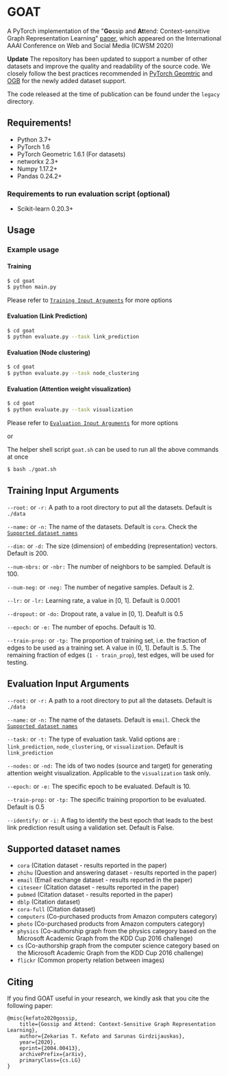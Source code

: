 # GOAT

A PyTorch implementation of the "**Go**ssip and **At**tend: Context-sensitive Graph Representation Learning" [paper](https://arxiv.org/abs/2004.00413), which appeared on the International AAAI Conference on Web and Social Media (ICWSM 2020)

**Update** The repository has been updated to support a number of other datasets and improve the quality and readability of the source code. We closely follow the best practices recommended in [PyTorch Geomtric](https://pytorch-geometric.readthedocs.io/en/latest/) and [OGB](https://ogb.stanford.edu/) for the newly added dataset support. 

The code released at the time of publication can be found under the ```legacy``` directory.

Requirements!
-------------

  - Python 3.7+
  - PyTorch 1.6
  - PyTorch Geometric 1.6.1 (For datasets)
  - networkx 2.3+
  - Numpy 1.17.2+
  - Pandas 0.24.2+ 
### Requirements to run evaluation script (optional)
  - Scikit-learn 0.20.3+ 
  
  
Usage
-----

### Example usage

#### Training

```sh
$ cd goat
$ python main.py
```

Please refer to [```Training Input Arguments```](#Training-Input-Arguments) for more options

#### Evaluation (Link Prediction)

```sh
$ cd goat
$ python evaluate.py --task link_prediction
```

#### Evaluation (Node clustering)

```sh
$ cd goat
$ python evaluate.py --task node_clustering
```

#### Evaluation (Attention weight visualization)

```sh
$ cd goat
$ python evaluate.py --task visualization
```
Please refer to [```Evaluation Input Arguments```](#Evaluation-Input-Arguments) for more options

or 

The helper shell script ```goat.sh``` can be used to run all the above commands at once 

```sh
$ bash ./goat.sh
```


Training Input Arguments
------------------------


`--root:` or `-r:` 
A path to a root directory to put all the datasets. Default is ```./data```

`--name:` or `-n:`
The name of the datasets. Default is ```cora```. Check the [```Supported dataset names```](#Supported-dataset-names) 

`--dim:` or `-d:`
The size (dimension) of embedding (representation) vectors. Default is 200.

`--num-nbrs:` or `-nbr:`
The number of neighbors to be sampled. Default is 100.

`--num-neg:` or `-neg:`
The number of negative samples. Default is 2.

`--lr:` or `-lr:`
Learning rate, a value in [0, 1]. Default is 0.0001

`--dropout:` or `-do:`
Dropout rate, a value in [0, 1]. Deafult is 0.5

`--epoch:` or `-e:`
The number of epochs. Default is 10.

`--train-prop:` or `-tp:`
The proportion of training set, i.e. the fraction of edges to be used as a training set. A value in (0, 1]. Default is .5. The remaining fraction of edges (```1 - train_prop```), test edges, will be used for testing.


Evaluation Input Arguments
------------------------


`--root:` or `-r:` 
A path to a root directory to put all the datasets. Default is ```./data```

`--name:` or `-n:`
The name of the datasets. Default is ```email```. Check the [```Supported dataset names```](#Supported-dataset-names) 

`--task:` or `-t:`
The type of evaluation task. Valid options are : ```link_prediction```, ```node_clustering```, or ```visualization```. Default is ```link_prediction```

`--nodes:` or `-nd:`
The ids of two nodes (source and target) for generating attention weight visualization. Applicable to the ```visualization``` task only.

`--epoch:` or `-e:`
The specific epoch to be evaluated. Default is 10.

`--train-prop:` or `-tp:`
The specific training proportion to be evaluated. Default is 0.5

`--identify:` or `-i:`
A flag to identify the best epoch that leads to the best link prediction result using a validation set. Default is False.

Supported dataset names
-----------------------
 - ```cora``` (Citation dataset - results reported in the paper)
 - ```zhihu``` (Question and answering dataset - results reported in the paper)
 - ```email``` (Email exchange dataset - results reported in the paper)
 - ```citeseer``` (Citation dataset - results reported in the paper)
 - ```pubmed``` (Citation dataset - results reported in the paper)
 - ```dblp``` (Citation dataset)
 - ```cora-full``` (Citation dataset)
 - ```computers``` (Co-purchased products from Amazon computers category)
 - ```photo``` (Co-purchased products from Amazon computers category)
 - ```physics``` (Co-authorship graph from the physics category based on the Microsoft Academic Graph from the KDD Cup 2016 challenge)
 - ```cs``` (Co-authorship graph from the computer science category based on the Microsoft Academic Graph from the KDD Cup 2016 challenge)
 - ```flickr``` (Common property relation between images)

Citing
------

If you find GOAT useful in your research, we kindly ask that you cite the following paper:

```
@misc{kefato2020gossip,
    title={Gossip and Attend: Context-Sensitive Graph Representation Learning},
    author={Zekarias T. Kefato and Sarunas Girdzijauskas},
    year={2020},
    eprint={2004.00413},
    archivePrefix={arXiv},
    primaryClass={cs.LG}
}
```


